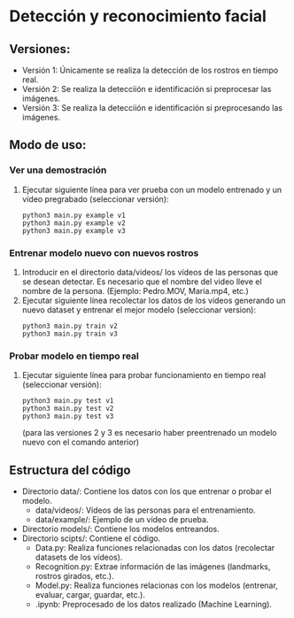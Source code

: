 # Detección y reconocimiento facial

## Versiones:

- Versión 1: Únicamente se realiza la detección de los rostros en tiempo real.
- Versión 2: Se realiza la detecciión e identificación si preprocesar las imágenes.
- Versión 3: Se realiza la detecciión e identificación si preprocesando las imágenes.

## Modo de uso:

### Ver una demostración

1. Ejecutar siguiente línea para ver prueba con un modelo entrenado y un vídeo pregrabado (seleccionar versión):
   ```
   python3 main.py example v1
   python3 main.py example v2
   python3 main.py example v3
   ```

### Entrenar modelo nuevo con nuevos rostros
1. Introducir en el directorio data/videos/ los vídeos de las personas que se desean detectar. Es necesario que el nombre del video lleve el nombre de la persona. (Ejemplo: Pedro.MOV, Maria.mp4, etc.)
2. Ejecutar siguiente línea recolectar los datos de los vídeos generando un nuevo dataset y entrenar el mejor modelo (seleccionar version):
    ```
    python3 main.py train v2
    python3 main.py train v3
    ```

### Probar modelo en tiempo real

1. Ejecutar siguiente línea para probar funcionamiento en tiempo real (seleccionar versión):
    ```
    python3 main.py test v1
    python3 main.py test v2
    python3 main.py test v3
    ```
   (para las versiones 2 y 3 es necesario haber preentrenado un modelo nuevo con el comando anterior)

## Estructura del código

- Directorio data/: Contiene los datos con los que entrenar o probar el modelo.
  - data/videos/: Vídeos de las personas para el entrenamiento.
  - data/example/: Ejemplo de un vídeo de prueba.
- Directorio models/: Contiene los modelos entreandos.
- Directorio scipts/: Contiene el código.
  - Data.py: Realiza funciones relacionadas con los datos (recolectar datasets de los vídeos).
  - Recognition.py: Extrae información de las imágenes (landmarks, rostros girados, etc.).
  - Model.py: Realiza funciones relacionas con los modelos (entrenar, evaluar, cargar, guardar, etc.).
  - <Nombre>.ipynb: Preprocesado de los datos realizado (Machine Learning).